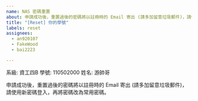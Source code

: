 ```yaml
---
name: NAS 密碼重置
about: 申請成功後，重置過後的密碼將以註冊時的 Email 寄出 (請多加留意垃圾郵件)，請使用新密碼登入，再將密碼改為常用密碼。
title: "[Reset] 你的學號"
labels: reset
assignees:
  - an920107
  - FakeWood
  - bai2223

---
```


系級: 資工四B
學號: 110502000
姓名: 游帥哥

申請成功後，重置過後的密碼將以註冊時的 Email 寄出 (請多加留意垃圾郵件)，請使用新密碼登入，再將密碼改為常用密碼。

